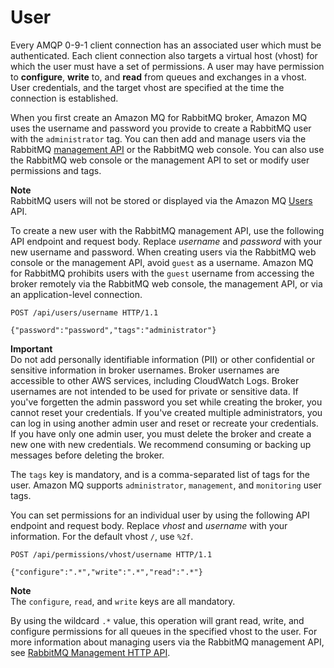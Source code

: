 # User<a name="rabbitmq-basic-elements-user"></a>

 Every AMQP 0\-9\-1 client connection has an associated user which must be authenticated\. Each client connection also targets a virtual host \(vhost\) for which the user must have a set of permissions\. A user may have permission to **configure**, **write** to, and **read** from queues and exchanges in a vhost\. User credentials, and the target vhost are specified at the time the connection is established\.

 When you first create an Amazon MQ for RabbitMQ broker, Amazon MQ uses the username and password you provide to create a RabbitMQ user with the `administrator` tag\. You can then add and manage users via the RabbitMQ [management API](https://pulse.mozilla.org/api/) or the RabbitMQ web console\. You can also use the RabbitMQ web console or the management API to set or modify user permissions and tags\. 

**Note**  
RabbitMQ users will not be stored or displayed via the Amazon MQ [Users](https://docs.aws.amazon.com/amazon-mq/latest/api-reference/brokers-broker-id-users.html) API\.

 To create a new user with the RabbitMQ management API, use the following API endpoint and request body\. Replace *username* and *password* with your new username and password\. When creating users via the RabbitMQ web console or the management API, avoid `guest` as a username\. Amazon MQ for RabbitMQ prohibits users with the `guest` username from accessing the broker remotely via the RabbitMQ web console, the management API, or via an application\-level connection\. 

```
POST /api/users/username HTTP/1.1
                
{"password":"password","tags":"administrator"}
```

**Important**  
 Do not add personally identifiable information \(PII\) or other confidential or sensitive information in broker usernames\. Broker usernames are accessible to other AWS services, including CloudWatch Logs\. Broker usernames are not intended to be used for private or sensitive data\. 
 If you've forgetten the admin password you set while creating the broker, you cannot reset your credentials\. If you've created multiple administrators, you can log in using another admin user and reset or recreate your credentials\. If you have only one admin user, you must delete the broker and create a new one with new credentials\. We recommend consuming or backing up messages before deleting the broker\. 

The `tags` key is mandatory, and is a comma\-separated list of tags for the user\. Amazon MQ supports `administrator`, `management`, and `monitoring` user tags\.

You can set permissions for an individual user by using the following API endpoint and request body\. Replace *vhost* and *username* with your information\. For the default vhost `/`, use `%2f`\.

```
POST /api/permissions/vhost/username HTTP/1.1

{"configure":".*","write":".*","read":".*"}
```

**Note**  
The `configure`, `read`, and `write` keys are all mandatory\.

By using the wildcard `.*` value, this operation will grant read, write, and configure permissions for all queues in the specified vhost to the user\. For more information about managing users via the RabbitMQ management API, see [RabbitMQ Management HTTP API](https://pulse.mozilla.org/api/)\.